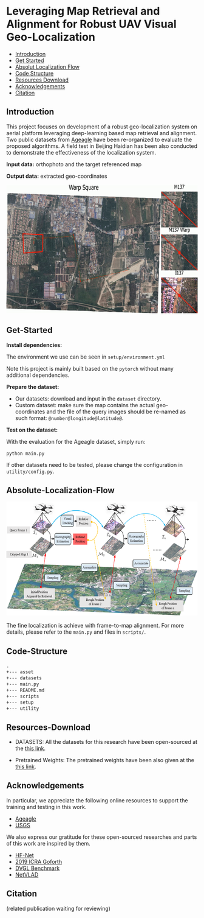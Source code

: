 # Leveraging Map Retrieval and Alignment for Robust UAV Visual Geo-Localization
* [Introduction](#Introduction)
* [Get Started](#Get-Started)
* [Absolut Localization Flow](#Absolut-Localization-Flow)
* [Code Structure](#Code-Structure)
* [Resources Download](#Resources-Download)
* [Acknowledgements](#Acknowledgements)
* [Citation](#Citation)

## Introduction
This project focuses on development of a robust geo-localization system on aerial platform leveraging deep-learning based map retrieval and alignment. 
Two public datasets from [Ageagle](https://ageagle.com/resources/?filter_by=data-set) have been re-organized  to evaluate the proposed algorithms.
A field test in Beijing Haidian has been also conducted to demonstrate the effectiveness of the localization system.	

**Input data:** orthophoto and the target referenced map

**Output data:** extracted geo-coordinates

<p align="center">
  <img width="600" height="338" src="asset/flight_example_in_field_test.gif">
</p>

## Get-Started

**Install dependencies:**

The environment we use can be seen in `setup/environment.yml`

Note this project is mainly built based on the `pytorch` without many additional dependencies.

**Prepare the dataset:**	

* Our datasets: download and input in the `dataset` directory.
* Custom dataset: make sure the map contains the actual geo-coordinates and the file of the query images should be re-named as such format: `@number@longitude@latitude@`.

**Test on the dataset:**

With the evaluation for the Ageagle dataset, simply run:

```
python main.py
```

If other datasets need to be tested, please change the configuration in `utility/config.py`.

## Absolute-Localization-Flow
<p align="center">
  <img width="600" height="300" src="asset/architecture_for_loc.png">
</p>

The fine localization is achieve with frame-to-map alignment. For more details, please refer to the `main.py` and files in `scripts/`.

## Code-Structure
```
.
+--- asset
+--- datasets
+--- main.py
+--- README.md
+--- scripts
+--- setup
+--- utility

```

## Resources-Download

* DATASETS: All the datasets for this research have been open-sourced at the [this link](https://cloud.tsinghua.edu.cn/d/149b03e8c78948e5b8bb/).

* Pretrained Weights: The pretrained weights have been also given at the [this link](https://cloud.tsinghua.edu.cn/d/149b03e8c78948e5b8bb/).

## Acknowledgements

In particular, we appreciate the following online resources to support the training and testing in this work.

* [Ageagle](https://ageagle.com/resources/?filter_by=data-set)
* [USGS](https://earthexplorer.usgs.gov/)

We also express our gratitude for these open-sourced researches and parts of this work are inspired by them.

* [HF-Net](https://github.com/ethz-asl/hfnet)
* [2019 ICRA Goforth](https://github.com/hmgoforth/gps-denied-uav-localization)
* [DVGL Benchmark](https://github.com/gmberton/deep-visual-geo-localization-benchmark)
* [NetVLAD](https://github.com/lyakaap/NetVLAD-pytorch)

## Citation

(related publication waiting for reviewing)
